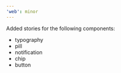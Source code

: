 ```yaml
---
'web': minor
---
```


Added stories for the following components:

- typography
- pill
- notification
- chip
- button
